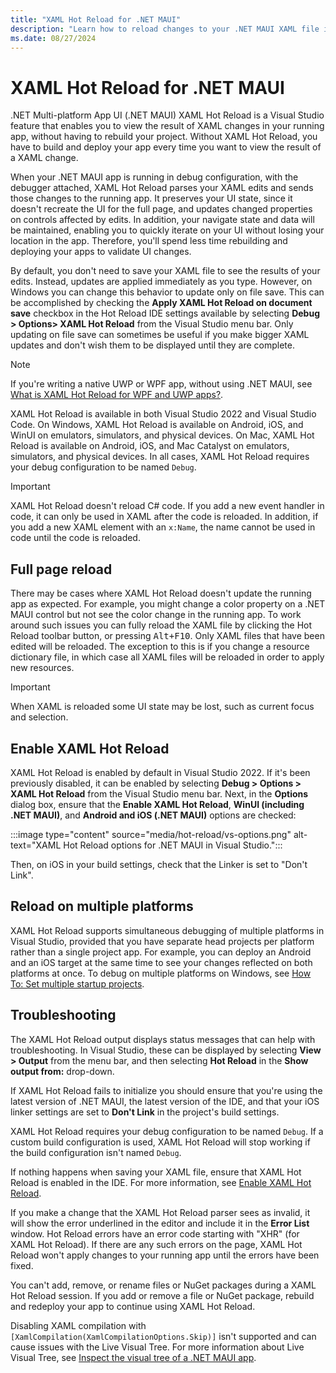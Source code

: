 ```yaml
---
title: "XAML Hot Reload for .NET MAUI"
description: "Learn how to reload changes to your .NET MAUI XAML file instantly on your running app, so you don't have to rebuild your .NET MAUI project after every XAML change."
ms.date: 08/27/2024
---
```


# XAML Hot Reload for .NET MAUI

.NET Multi-platform App UI (.NET MAUI) XAML Hot Reload is a Visual Studio feature that enables you to view the result of XAML changes in your running app, without having to rebuild your project. Without XAML Hot Reload, you have to build and deploy your app every time you want to view the result of a XAML change.

When your .NET MAUI app is running in debug configuration, with the debugger attached, XAML Hot Reload parses your XAML edits and sends those changes to the running app. It preserves your UI state, since it doesn't recreate the UI for the full page, and updates changed properties on controls affected by edits. In addition, your navigate state and data will be maintained, enabling you to quickly iterate on your UI without losing your location in the app. Therefore, you'll spend less time rebuilding and deploying your apps to validate UI changes.

By default, you don't need to save your XAML file to see the results of your edits. Instead, updates are applied immediately as you type. However, on Windows you can change this behavior to update only on file save. This can be accomplished by checking the **Apply XAML Hot Reload on document save** checkbox in the Hot Reload IDE settings available by selecting **Debug > Options> XAML Hot Reload** from the Visual Studio menu bar. Only updating on file save can sometimes be useful if you make bigger XAML updates and don't wish them to be displayed until they are complete.

> [!NOTE]
> If you're writing a native UWP or WPF app, without using .NET MAUI, see [What is XAML Hot Reload for WPF and UWP apps?](/visualstudio/xaml-tools/xaml-hot-reload).

XAML Hot Reload is available in both Visual Studio 2022 and Visual Studio Code. On Windows, XAML Hot Reload is available on Android, iOS, and WinUI on emulators, simulators, and physical devices. On Mac, XAML Hot Reload is available on Android, iOS, and Mac Catalyst on emulators, simulators, and physical devices. In all cases, XAML Hot Reload requires your debug configuration to be named `Debug`.

> [!IMPORTANT]
> XAML Hot Reload doesn't reload C# code. If you add a new event handler in code, it can only be used in XAML after the code is reloaded. In addition, if you add a new XAML element with an `x:Name`, the name cannot be used in code until the code is reloaded.

<!-- XAML Hot Reload does work in collaboration with C# Hot Reload, but there's no official doc to link to, to explain the limitations. -->

## Full page reload

There may be cases where XAML Hot Reload doesn't update the running app as expected. For example, you might change a color property on a .NET MAUI control but not see the color change in the running app. To work around such issues you can fully reload the XAML file by clicking the Hot Reload toolbar button, or pressing <kbd>Alt+F10</kbd>. Only XAML files that have been edited will be reloaded. The exception to this is if you change a resource dictionary file, in which case all XAML files will be reloaded in order to apply new resources.

> [!IMPORTANT]
> When XAML is reloaded some UI state may be lost, such as current focus and selection.

## Enable XAML Hot Reload

XAML Hot Reload is enabled by default in Visual Studio 2022. If it's been previously disabled, it can be enabled by selecting **Debug > Options > XAML Hot Reload** from the Visual Studio menu bar. Next, in the **Options** dialog box, ensure that the **Enable XAML Hot Reload**, **WinUI (including .NET MAUI)**, and **Android and iOS (.NET MAUI)** options are checked:

:::image type="content" source="media/hot-reload/vs-options.png" alt-text="XAML Hot Reload options for .NET MAUI in Visual Studio.":::

Then, on iOS in your build settings, check that the Linker is set to "Don't Link".

## Reload on multiple platforms

XAML Hot Reload supports simultaneous debugging of multiple platforms in Visual Studio, provided that you have separate head projects per platform rather than a single project app. For example, you can deploy an Android and an iOS target at the same time to see your changes reflected on both platforms at once. To debug on multiple platforms on Windows, see [How To: Set multiple startup projects](/visualstudio/ide/how-to-set-multiple-startup-projects).

## Troubleshooting

The XAML Hot Reload output displays status messages that can help with troubleshooting. In Visual Studio, these can be displayed by selecting **View > Output** from the menu bar, and then selecting **Hot Reload** in the **Show output from:** drop-down.

If XAML Hot Reload fails to initialize you should ensure that you're using the latest version of .NET MAUI, the latest version of the IDE, and that your iOS linker settings are set to **Don't Link** in the project's build settings.

XAML Hot Reload requires your debug configuration to be named `Debug`. If a custom build configuration is used, XAML Hot Reload will stop working if the build configuration isn't named `Debug`.

If nothing happens when saving your XAML file, ensure that XAML Hot Reload is enabled in the IDE. For more information, see [Enable XAML Hot Reload](#enable-xaml-hot-reload).

If you make a change that the XAML Hot Reload parser sees as invalid, it will show the error underlined in the editor and include it in the **Error List** window. Hot Reload errors have an error code starting with "XHR" (for XAML Hot Reload). If there are any such errors on the page, XAML Hot Reload won't apply changes to your running app until the errors have been fixed.

You can't add, remove, or rename files or NuGet packages during a XAML Hot Reload session. If you add or remove a file or NuGet package, rebuild and redeploy your app to continue using XAML Hot Reload.

Disabling XAML compilation with `[XamlCompilation(XamlCompilationOptions.Skip)]` isn't supported and can cause issues with the Live Visual Tree. For more information about Live Visual Tree, see [Inspect the visual tree of a .NET MAUI app](~/user-interface/live-visual-tree.md).
